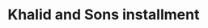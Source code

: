 ---
title: "Khalid and Sons installment"
url: /karachi/khalid-and-sons-installment/
shop: electronics
---